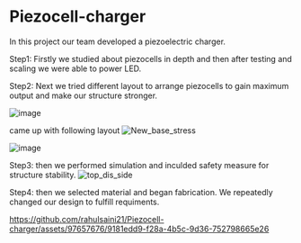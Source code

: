 # Piezocell-charger

In this project our team developed a piezoelectric charger.

Step1: Firstly we studied about piezocells in depth and then after testing and scaling we were able to power LED.

Step2: Next we tried different layout to arrange piezocells to gain maximum output and make our structure stronger.

![image](https://github.com/rahulsaini21/Piezocell-charger/assets/97657676/a718ffc2-11ac-4b82-a058-6028b6b8acae)

came up with following layout
![New_base_stress](https://github.com/user-attachments/assets/1fe54e05-c26a-4905-8c24-8b66eeb52d8d)

![image](https://github.com/rahulsaini21/Piezocell-charger/assets/97657676/f149d107-7257-48e6-9998-137899a7c95f)

Step3: then we performed simulation and inculded safety measure for structure stability.
![top_dis_side](https://github.com/rahulsaini21/Piezocell-charger/assets/97657676/666888f0-2c33-4c85-b2c3-3de576e21d7a)

Step4: then we selected material and began fabrication. We repeatedly changed our design to fulfill requiments.

https://github.com/rahulsaini21/Piezocell-charger/assets/97657676/9181edd9-f28a-4b5c-9d36-752798665e26



